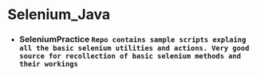 # Selenium_Java

- ### SeleniumPractice   ```Repo contains sample scripts explaing all the basic selenium utilities and actions. Very good source for recollection of basic selenium methods and their workings```
